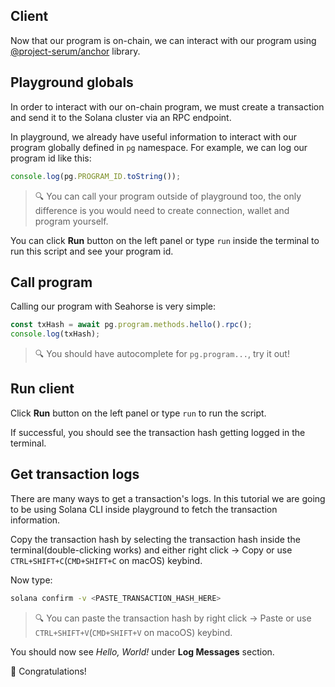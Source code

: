 ## Client

Now that our program is on-chain, we can interact with our program using [@project-serum/anchor](https://www.npmjs.com/package/@project-serum/anchor) library.

## Playground globals

In order to interact with our on-chain program, we must create a transaction and send it to the Solana cluster via an RPC endpoint.

In playground, we already have useful information to interact with our program globally defined in `pg` namespace.
For example, we can log our program id like this:

```ts
console.log(pg.PROGRAM_ID.toString());
```

> 🔍️ You can call your program outside of playground too, the only difference is you would need to create connection, wallet and program yourself.

You can click **Run** button on the left panel or type `run` inside the terminal to run this script and see your program id.

## Call program

Calling our program with Seahorse is very simple:

```ts
const txHash = await pg.program.methods.hello().rpc();
console.log(txHash);
```

> 🔍️ You should have autocomplete for `pg.program...`, try it out!

## Run client

Click **Run** button on the left panel or type `run` to run the script.

If successful, you should see the transaction hash getting logged in the terminal.

## Get transaction logs

There are many ways to get a transaction's logs. In this tutorial we are going to be using Solana CLI inside playground to fetch the transaction information.

Copy the transaction hash by selecting the transaction hash inside the terminal(double-clicking works) and either right click -> Copy or use `CTRL+SHIFT+C`(`CMD+SHIFT+C` on macOS) keybind.

Now type:

```sh
solana confirm -v <PASTE_TRANSACTION_HASH_HERE>
```

> 🔍️ You can paste the transaction hash by right click -> Paste or use `CTRL+SHIFT+V`(`CMD+SHIFT+V` on macoOS) keybind.

You should now see _Hello, World!_ under **Log Messages** section.

🎉️ Congratulations!
